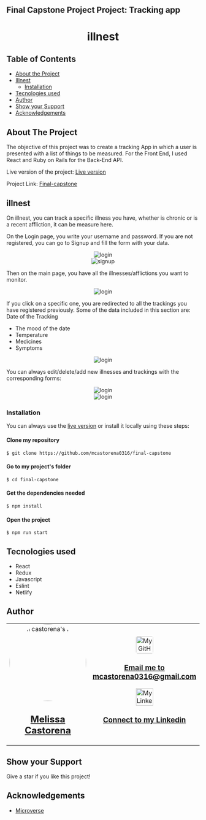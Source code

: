 ## Final Capstone Project Project: Tracking app

<div align="center">
  <h1 color= "rgb(243, 190, 44)" font-size= "40"> illnest </h1>
</div>

## Table of Contents

* [About the Project](#about-the-project)
* [Illnest](#illnest)
  * [Installation](#installation)
* [Tecnologies used](#tecnologies-used)
* [Author](#author)
* [Show your Support](#show-your-support)
* [Acknowledgements](#acknowledgements)

<!-- ABOUT THE PROJECT -->
## About The Project

The objective of this project was to create a tracking App in which a user is presented with a list of things to be measured. For the Front End, I used React and Ruby on Rails for the Back-End API.

Live version of the project: [Live version](https://illnest.netlify.app/)

Project Link: [Final-capstone](https://github.com/mcastorena0316/final-capstone)


<!-- THE APP -->
## illnest

On illnest, you can track a specific illness you have, whether is chronic or is a recent affliction, it can be measure here. 

On the Login page, you write your username and password. If you are not registered, you can go to Signup and fill the form with your data. 

<div align="center"><img src="public/login1.png" alt="login"></div>
<div align="center"><img src="public/signup.png" alt="signup"></div>

Then on the main page, you have all the illnesses/afflictions you want to monitor. 

<div align="center"><img src="public/main.png" alt="login"></div>

If you click on a specific one, you are redirected to all the trackings you have registered previously. Some of the data included in this section are:
Date of the Tracking
- The mood of the date
- Temperature
- Medicines
- Symptoms

<div align="center"><img src="public/ill.png" alt="login"></div>

You can always edit/delete/add new illnesses and trackings with the corresponding forms: 

<div align="center"><img src="public/dayform.png" alt="login"></div>
<div align="center"><img src="public/illform.png" alt="login"></div>


<!-- INSTALLATION -->
### Installation

You can always use the [live version](https://illnest.netlify.app/) or install it locally using these steps:

#### Clone my repository

`$ git clone https://github.com/mcastorena0316/final-capstone`

#### Go to my project's folder

`$ cd final-capstone`

#### Get the dependencies needed

`$ npm install`

#### Open the project
`$ npm run start`


<!-- TECNOLOGIES USED -->
## Tecnologies used

* React
* Redux
* Javascript
* Eslint
* Netlify


<!--AUTHOR -->
## Author
<table style="width:100%">
  <tr>
    <td>
      <div align="center">
        <a href="[./docs/img/photo.png](https://github.com/mcastorena0316)" target="_blank" rel="author">
          <img src="https://avatars0.githubusercontent.com/u/52794673?s=460&v=4" style="border-radius: 50%; min-width: 100px;" alt="meli castorena's Photo" width="200px">
        </a>
        <h2>
          <a href="https://mcastorena0316.github.io/portfolio/" target="_blank" rel="author">
              Melissa Castorena
          </a>
        </h2>
      </div>
    </td>
    <td>
      <div align="center">
       <a href="mcastorena0316@gmail.com" target="_blank" rel="author">
          <img src="https://img.icons8.com/color/48/000000/message-squared.png" style="border-radius: 10%" alt="My GitHub" height="45px">
          <h3>
              Email me to 
              <a href="mailto:mcastorena0316@gmail.com">
                  mcastorena0316@gmail.com
              </a>
          </h3>
        </a>
        <a href="https://www.linkedin.com/in/melissa-castorena/">
          <img src="https://img.icons8.com/color/48/000000/linkedin.png" alt="My Linkedin" height="45px">
          <h3>
              Connect to my Linkedin
          </h3>
        </a>
      </div>
    </td>
  </tr>
</table>

<!-- SHOW YOUR SUPPORT -->
## Show your Support

Give a star if you like this project!

<!-- ACKNOWLEDGEMENTS -->
## Acknowledgements

* [Microverse](https://www.microverse.org/)